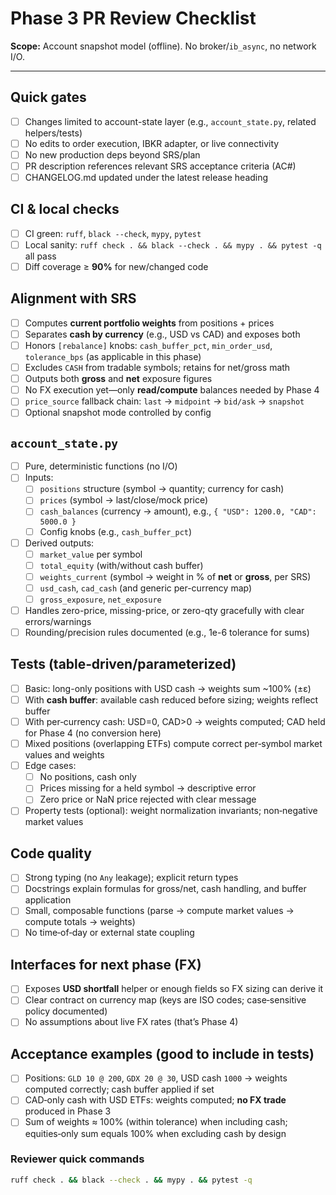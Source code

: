 # Phase 3 PR Review Checklist

**Scope:** Account snapshot model (offline). No broker/`ib_async`, no network I/O.

---

## Quick gates
- [ ] Changes limited to account-state layer (e.g., `account_state.py`, related helpers/tests)
- [ ] No edits to order execution, IBKR adapter, or live connectivity
- [ ] No new production deps beyond SRS/plan
- [ ] PR description references relevant SRS acceptance criteria (AC#)
- [ ] CHANGELOG.md updated under the latest release heading

## CI & local checks
- [ ] CI green: `ruff`, `black --check`, `mypy`, `pytest`
- [ ] Local sanity: `ruff check . && black --check . && mypy . && pytest -q` all pass
- [ ] Diff coverage ≥ **90%** for new/changed code

## Alignment with SRS
- [ ] Computes **current portfolio weights** from positions + prices
- [ ] Separates **cash by currency** (e.g., USD vs CAD) and exposes both
- [ ] Honors `[rebalance]` knobs: `cash_buffer_pct`, `min_order_usd`, `tolerance_bps` (as applicable in this phase)
- [ ] Excludes `CASH` from tradable symbols; retains for net/gross math
- [ ] Outputs both **gross** and **net** exposure figures
- [ ] No FX execution yet—only **read/compute** balances needed by Phase 4
- [ ] `price_source` fallback chain: `last` → `midpoint` → `bid/ask` → `snapshot`
- [ ] Optional snapshot mode controlled by config

## `account_state.py`
- [ ] Pure, deterministic functions (no I/O)
- [ ] Inputs:
  - [ ] `positions` structure (symbol → quantity; currency for cash)
  - [ ] `prices` (symbol → last/close/mock price)
  - [ ] `cash_balances` (currency → amount), e.g., `{ "USD": 1200.0, "CAD": 5000.0 }`
  - [ ] Config knobs (e.g., `cash_buffer_pct`)
- [ ] Derived outputs:
  - [ ] `market_value` per symbol
  - [ ] `total_equity` (with/without cash buffer)
  - [ ] `weights_current` (symbol → weight in % of **net** or **gross**, per SRS)
  - [ ] `usd_cash`, `cad_cash` (and generic per-currency map)
  - [ ] `gross_exposure`, `net_exposure`
- [ ] Handles zero-price, missing-price, or zero-qty gracefully with clear errors/warnings
- [ ] Rounding/precision rules documented (e.g., 1e-6 tolerance for sums)

## Tests (table‑driven/parameterized)
- [ ] Basic: long-only positions with USD cash → weights sum ~100% (±ε)
- [ ] With **cash buffer**: available cash reduced before sizing; weights reflect buffer
- [ ] With per‑currency cash: USD=0, CAD>0 → weights computed; CAD held for Phase 4 (no conversion here)
- [ ] Mixed positions (overlapping ETFs) compute correct per‑symbol market values and weights
- [ ] Edge cases:
  - [ ] No positions, cash only
  - [ ] Prices missing for a held symbol → descriptive error
  - [ ] Zero price or NaN price rejected with clear message
- [ ] Property tests (optional): weight normalization invariants; non‑negative market values

## Code quality
- [ ] Strong typing (no `Any` leakage); explicit return types
- [ ] Docstrings explain formulas for gross/net, cash handling, and buffer application
- [ ] Small, composable functions (parse → compute market values → compute totals → weights)
- [ ] No time‑of‑day or external state coupling

## Interfaces for next phase (FX)
- [ ] Exposes **USD shortfall** helper or enough fields so FX sizing can derive it
- [ ] Clear contract on currency map (keys are ISO codes; case‑sensitive policy documented)
- [ ] No assumptions about live FX rates (that’s Phase 4)

## Acceptance examples (good to include in tests)
- [ ] Positions: `GLD 10 @ 200`, `GDX 20 @ 30`, USD cash `1000` → weights computed correctly; cash buffer applied if set
- [ ] CAD‑only cash with USD ETFs: weights computed; **no FX trade** produced in Phase 3
- [ ] Sum of weights ≈ 100% (within tolerance) when including cash; equities‑only sum equals 100% when excluding cash by design

### Reviewer quick commands
```bash
ruff check . && black --check . && mypy . && pytest -q
```
